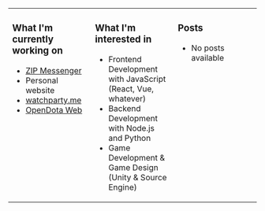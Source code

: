 <table>
  <tr>
    <td valign="top" width="33.333%">
      <h3>What I'm currently working on</h3>
      <ul>
        <li><a href="https://zip.app">ZIP Messenger</a></li>
        <li>Personal website</li>
        <li><a href="https://github.com/howardchung/watchparty">watchparty.me</a></li>
        <li><a href="https://github.com/odota/web">OpenDota Web</a></li>
      </ul>
    </td>
    <td valign="top" width="33.333%">
      <h3>What I'm interested in</h3>
      <ul>
        <li>Frontend Development with JavaScript (React, Vue, whatever)</li>
        <li>Backend Development with Node.js and Python</li>
        <li>Game Development & Game Design (Unity & Source Engine)</li>
      </ul>
    </td>
    <td valign="top" width="33.333%">
      <h3>Posts</h3>
      <ul>
        <li>No posts available</li>
      </ul>
    </td>
  </tr>
</table>
